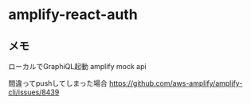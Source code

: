 # amplify-react-auth

## メモ
ローカルでGraphiQL起動
amplify mock api

間違ってpushしてしまった場合
https://github.com/aws-amplify/amplify-cli/issues/8439
